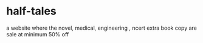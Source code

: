 # half-tales
a website where the novel, medical, engineering , ncert extra book copy are sale at minimum 50% off
